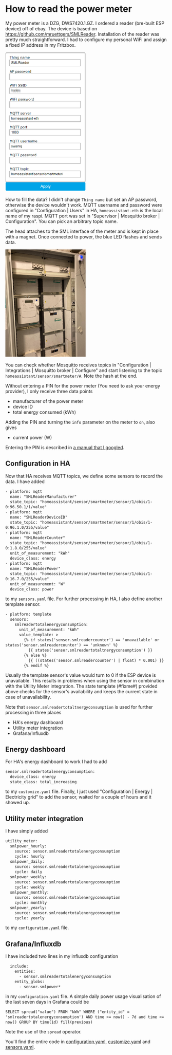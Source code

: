 # How to read the power meter
My power meter is a DZG, DWS7420.1.GZ. I ordered a reader (bre-built ESP device) off of ebay.
The device is based on https://github.com/mruettgers/SMLReader. Installation of the reader was 
pretty much straightforward. I had to configure my personal WiFi and assign a fixed IP address 
in my Fritzbox.

<img src="./image/smlpower.png" width="250">

How to fill the data? I didn't change `Thing name` but set an AP password, otherwise the device wouldn't work.
MQTT username and password were configured in "Configuration | Users" in HA, `homeassistant-eth` is the local name of my raspi.
MQTT port was set in "Supervisor | Mosquitto broker | Configuration". You can pick an arbitrary topic name.

The head attaches to the SML interface of the meter and is kept in place with a magnet. Once connected to power, the
blue LED flashes and sends data. 

<img src="./image/smlpower2.jpg" width="250">

You can check whether Mosquitto receives topics in "Configuration | Integrations | Mosquitto broker | Configure" and start 
listening to the topic `homeassistant/sensor/smartmeter/#`. Note the hash at the end.

Without entering a PIN for the power meter (You need to ask your energy provider), I only receive three data points
* manufacturer of the power meter
* device ID
* total energy consumed (kWh)

Adding the PIN and turning the `info` parameter on the meter to `on`, also gives
* current power (W)

Entering the PIN is described in [a manual that I googled](https://evf.de/dateien/downloads/bedienungsanleitung-dzg-dvs7420.pdf).

## Configuration in HA

Now that HA receives MQTT topics, we define some sensors to record the data. I have added 
```
- platform: mqtt
  name: "SMLReaderManufacturer"
  state_topic: "homeassistant/sensor/smartmeter/sensor/1/obis/1-0:96.50.1/1/value"
- platform: mqtt
  name: "SMLReaderDeviceID"
  state_topic: "homeassistant/sensor/smartmeter/sensor/1/obis/1-0:96.1.0/255/value"
- platform: mqtt
  name: "SMLReaderCounter"
  state_topic: "homeassistant/sensor/smartmeter/sensor/1/obis/1-0:1.8.0/255/value"
  unit_of_measurement: "kWh"
  device_class: energy
- platform: mqtt
  name: "SMLReaderPower"
  state_topic: "homeassistant/sensor/smartmeter/sensor/1/obis/1-0:16.7.0/255/value"
  unit_of_measurement: "W"
  device_class: power
```
to my `sensors.yaml` file. For further processing in HA, I also define another template sensor.
```
- platform: template
  sensors:
    smlreadertotalenergyconsumption:
      unit_of_measurement: "kWh"
      value_template: >
        {% if states('sensor.smlreadercounter') == 'unavailable' or states('sensor.smlreadercounter') == 'unknown' %}
          {{ states('sensor.smlreadertotaltnergyconsumption') }}
        {% else %}
          {{ ((states('sensor.smlreadercounter') | float) * 0.001) }}
        {% endif %}
```
Usually the template sensor's value would turn to 0 if the ESP device is unavailable. This results in problems 
when using the sensor in combination with the Utility Meter integration. The state template (#fixme#) provided above checks 
for the sensor's availability and keeps the current state in case of unavailability.

Note that `sensor.smlreadertotaltnergyconsumption` is used for further processing 
in three places
* HA's energy dashboard
* Utility meter integration
* Grafana/Influxdb

## Energy dashboard
For HA's energy dashboard to work I had to add
```
sensor.smlreadertotalenergyconsumption:
  device_class: energy
  state_class: total_increasing
```
to my `customize.yaml` file. Finally, I just used "Configuration | Energy | Electricity grid" to add the sensor, waited for a couple of hours and it showed up.
## Utility meter integration
I have simply added 
```
utility_meter:
  smlpower_hourly:
    source: sensor.smlreadertotalenergyconsumption
    cycle: hourly
  smlpower_daily:
    source: sensor.smlreadertotalenergyconsumption
    cycle: daily
  smlpower_weekly:
    source: sensor.smlreadertotalenergyconsumption
    cycle: weekly
  smlpower_monthly:
    source: sensor.smlreadertotalenergyconsumption
    cycle: monthly
  smlpower_yearly:
    source: sensor.smlreadertotalenergyconsumption
    cycle: yearly
```
to my `configuration.yaml` file.
## Grafana/Influxdb
I have included two lines in my influxdb configuration
```
  include:
    entities:
      - sensor.smlreadertotalenergyconsumption
    entity_globs:
      - sensor.smlpower*
```
in my `configuration.yaml` file. A simple daily power usage visualisation of the last seven days in Grafana could be 
```
SELECT spread("value") FROM "kWh" WHERE ("entity_id" = 'smlreadertotalenergyconsumption') AND time >= now() - 7d and time <= now() GROUP BY time(1d) fill(previous)
```
Note the use of the `spread` operator.

You'll find the entire code in [configuration.yaml](./configuration.yaml), [customize.yaml](./customize.yaml) and [sensors.yaml](./sensors.yaml).